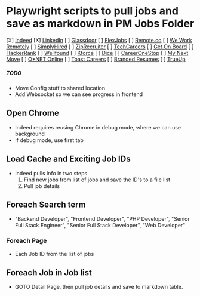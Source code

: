 # Playwright scripts to pull jobs and save as markdown in PM Jobs Folder

[X] [Indeed](https://www.indeed.com/)
[X] [LinkedIn](https://www.linkedin.com/)
[ ] [Glassdoor](https://www.glassdoor.com/Community/index.htm)
[ ] [FlexJobs](https://www.flexjobs.com/)
[ ] [Remote.co](https://remote.co/)
[ ] [We Work Remotely](https://weworkremotely.com/)
[ ] [SimplyHired](https://www.simplyhired.com/)
[ ] [ZipRecruiter](https://www.ziprecruiter.com/jobseeker/home)
[ ] [TechCareers](https://www.techcareers.com/)
[ ] [Get On Board](https://www.getonbrd.com/applications)
[ ] [HackerRank](https://www.hackerrank.com/apply)
[ ] [Wellfound](https://wellfound.com/jobs)
[ ] [Kforce](https://www.kforce.com/)
[ ] [Dice](https://www.dice.com/home-feed)
[ ] [CareerOneStop](https://www.careeronestop.org/)
[ ] [My Next Move](https://www.mynextmove.org/)
[ ] [O*NET Online](https://www.onetonline.org/)
[ ] [Toast Careers](https://careers.toasttab.com/jobs/search?query=Full+Stack+Engineer)
[ ] [Branded Resumes](https://dashboard.brandedresumes.com/review/67dc34b93b69d30013aeed1b)
[ ] [TrueUp](https://www.trueup.io/myjobs)


##### TODO
- Move Config stuff to shared location
- Add Websocket so we can see progress in frontend

## Open Chrome
- Indeed requires reusing Chrome in debug mode, where we can use background
- If debug mode, use first tab

## Load Cache and Exciting Job IDs
- Indeed pulls info in two steps
  1. Find new jobs from list of jobs and save the ID's to a file list
  2. Pull job details

## Foreach Search term
- "Backend Developer", "Frontend Developer", "PHP Developer", "Senior Full Stack Engineer", "Senior Full Stack Developer", "Web Developer"

### Foreach Page
- Each Job ID from the list of jobs

## Foreach Job in Job list
- GOTO Detail Page, then pull job details and save to markdown table.

